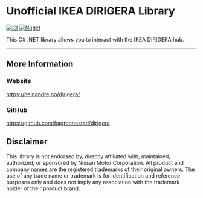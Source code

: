 # Unofficial IKEA DIRIGERA Library

[![CI](https://github.com/hagronnestad/dirigera/actions/workflows/main.yml/badge.svg)](https://github.com/hagronnestad/dirigera/actions/workflows/main.yml) [![Nuget](https://img.shields.io/nuget/v/Dirigera.Lib)](https://www.nuget.org/packages/Dirigera.Lib)

This C# .NET library allows you to interact with the IKEA DIRIGERA hub.

---

## More Information

### Website
https://heinandre.no/dirigera/

### GitHub
https://github.com/hagronnestad/dirigera


## Disclaimer
This library is not endorsed by, directly affiliated with, maintained, authorized, or sponsored by Nissan Motor Corporation. All product and company names are the registered trademarks of their original owners. The use of any trade name or trademark is for identification and reference purposes only and does not imply any association with the trademark holder of their product brand.
